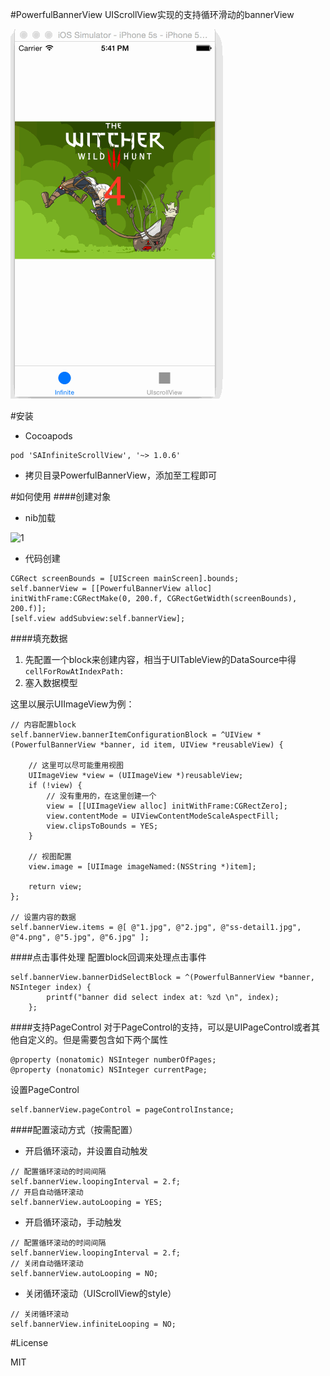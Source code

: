 
#PowerfulBannerView
UIScrollView实现的支持循环滑动的bannerView

![0](1.gif)

#安装
* Cocoapods
```
pod 'SAInfiniteScrollView', '~> 1.0.6'
```

* 拷贝目录PowerfulBannerView，添加至工程即可

#如何使用
####创建对象
* nib加载

![1](1.png)
* 代码创建
```objc
CGRect screenBounds = [UIScreen mainScreen].bounds;
self.bannerView = [[PowerfulBannerView alloc] initWithFrame:CGRectMake(0, 200.f, CGRectGetWidth(screenBounds), 200.f)];
[self.view addSubview:self.bannerView];
```


####填充数据
1. 先配置一个block来创建内容，相当于UITableView的DataSource中得`cellForRowAtIndexPath:`
2. 塞入数据模型

这里以展示UIImageView为例：

```objc
// 内容配置block
self.bannerView.bannerItemConfigurationBlock = ^UIView *(PowerfulBannerView *banner, id item, UIView *reusableView) {
    
    // 这里可以尽可能重用视图
    UIImageView *view = (UIImageView *)reusableView;
    if (!view) {
        // 没有重用的，在这里创建一个
        view = [[UIImageView alloc] initWithFrame:CGRectZero];
        view.contentMode = UIViewContentModeScaleAspectFill;
        view.clipsToBounds = YES;
    }
    
    // 视图配置
    view.image = [UIImage imageNamed:(NSString *)item];
    
    return view;
};

// 设置内容的数据
self.bannerView.items = @[ @"1.jpg", @"2.jpg", @"ss-detail1.jpg", @"4.png", @"5.jpg", @"6.jpg" ];

```

####点击事件处理
配置block回调来处理点击事件
```objc
self.bannerView.bannerDidSelectBlock = ^(PowerfulBannerView *banner, NSInteger index) {
        printf("banner did select index at: %zd \n", index);
    };
```

####支持PageControl
对于PageControl的支持，可以是UIPageControl或者其他自定义的。但是需要包含如下两个属性
```objc
@property (nonatomic) NSInteger numberOfPages;
@property (nonatomic) NSInteger currentPage;
```

设置PageControl
```objc
self.bannerView.pageControl = pageControlInstance;
```


####配置滚动方式（按需配置）

* 开启循环滚动，并设置自动触发
```objc
// 配置循环滚动的时间间隔
self.bannerView.loopingInterval = 2.f;
// 开启自动循环滚动
self.bannerView.autoLooping = YES;
```

* 开启循环滚动，手动触发
```objc
// 配置循环滚动的时间间隔
self.bannerView.loopingInterval = 2.f;
// 关闭自动循环滚动
self.bannerView.autoLooping = NO;
```

* 关闭循环滚动（UIScrollView的style）
```objc
// 关闭循环滚动
self.bannerView.infiniteLooping = NO;
```

#License

MIT
